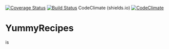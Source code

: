 [![Coverage Status](https://coveralls.io/repos/github/ruganda/YummyRecipes/badge.svg?branch=master)](https://coveralls.io/github/ruganda/YummyRecipes?branch=master)
[![Build Status](https://travis-ci.org/ruganda/YummyRecipes.svg?branch=master)](https://travis-ci.org/ruganda/YummyRecipes)
CodeClimate (shields.io)
[![CodeClimate](http://img.shields.io/codeclimate/github/ruganda/YummyRecipes.svg?style=flat)](https://codeclimate.com/github/ruganda/YummyRecipes 
"CodeClimate")
# YummyRecipes
is


